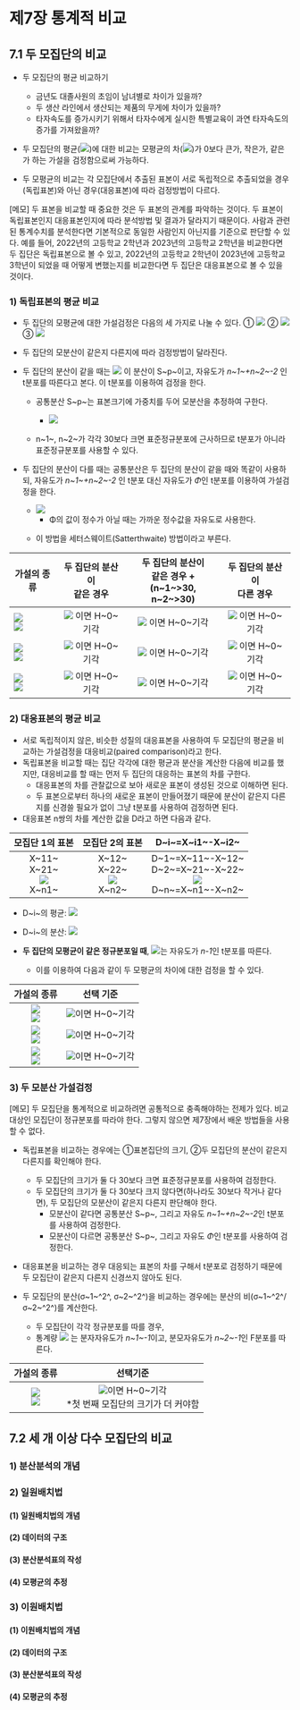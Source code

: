 # 제7장 통계적 비교

## 7.1 두 모집단의 비교

- 두 모집단의 평균 비교하기
  - 금년도 대졸사원의 초임이 남녀별로 차이가 있을까?
  - 두 생산 라인에서 생산되는 제품의 무게에 차이가 있을까?
  - 타자속도를 증가시키기 위해서 타자수에게 실시한 특별교육이 과연 타자속도의 증가를 가져왔을까?

- 두 모집단의 평균(<img src=https://latex.codecogs.com/svg.image?\mu_{1},\,\mu_{2}>)에 대한 비교는 모평균의 차(<img src=https://latex.codecogs.com/svg.image?\mu_{1}-\mu_{2}>)가 0보다 큰가, 작은가, 같은가 하는 가설을 검정함으로써 가능하다.

- 두 모평균의 비교는 각 모집단에서 추출된 표본이 서로 독립적으로 추출되었을 경우(독립표본)와 아닌 경우(대응표본)에 따라 검정방법이 다르다.

[메모] 두 표본을 비교할 때 중요한 것은 두 표본의 관계를 파악하는 것이다. 
 두 표본이 독립표본인지 대응표본인지에 따라 분석방법 및 결과가 달라지기 때문이다. 사람과 관련된 통계수치를 분석한다면 기본적으로 동일한 사람인지 아닌지를 기준으로 판단할 수 있다.
 예를 들어, 2022년의 고등학교 2학년과 2023년의 고등학교 2학년을 비교한다면 두 집단은 독립표본으로 볼 수 있고, 2022년의 고등학교 2학년이 2023년에 고등학교 3학년이 되었을 때 어떻게 변했는지를 비교한다면 두 집단은 대응표본으로 볼 수 있을 것이다.
 
### 1) 독립표본의 평균 비교

- 두 집단의 모평균에 대한 가설검정은 다음의 세 가지로 나눌 수 있다.
① <img src="https://latex.codecogs.com/svg.image?H_0:\mu_1-\mu_2=D_0\;/\;H_1:\mu_1-\mu_2>D_0">
② <img src="https://latex.codecogs.com/svg.image?H_0:\mu_1-\mu_2=D_0\;/\;H_1:\mu_1-\mu_2<D_0">
③ <img src="https://latex.codecogs.com/svg.image?H_0:\mu_1-\mu_2=D_0\;/\;H_1:\mu_1-\mu_2\neq&space;D_0">

- 두 집단의 모분산이 같은지 다른지에 따라 검정방법이 달라진다.

- 두 집단의 분산이 같을 때는 <img src="https://latex.codecogs.com/svg.image?(\bar{x}_1-\bar{x}_2)-D_0"> 이 분산이 S~p~이고, 자유도가 *n~1~+n~2~-2* 인 t분포를 따른다고 본다. 이 t분포를 이용하여 검정을 한다.
  - 공통분산 S~p~는 표본크기에 가중치를 두어 모분산을 추정하여 구한다.
    - <img src="https://latex.codecogs.com/svg.image?{S_p}^2=\frac{{(n_1-1){S_1}^2&plus;(n_2-1){S_1}^2}}{{n_1&plus;n_2-2}}">
    
  - n~1~, n~2~가 각각 30보다 크면 표준정규분포에 근사하므로 t분포가 아니라 표준정규분포를 사용할 수 있다.

- 두 집단의 분산이 다를 때는 공통분산은 두 집단의 분산이 같을 때와 똑같이 사용하되, 자유도가 *n~1~+n~2~-2* 인 t분포 대신 자유도가 *Φ*인 t분포를 이용하여 가설검정을 한다.
  - <img src="https://latex.codecogs.com/svg.image?\phi=\frac{\left(\frac{{S_1}^2}{n_1}&plus;\frac{{S_2}^2}{n_2}\right)^2}{\frac{\left(\frac{{S_1}^2}{n_1}\right)^2}{n_1-1}&plus;\frac{\left(\frac{{S_2}^2}{n_2}\right)^2}{n_2-1}}">
    
    - Φ의 값이 정수가 아닐 때는 가까운 정수값을 자유도로 사용한다.
  - 이 방법을 세터스웨이트(Satterthwaite) 방법이라고 부른다.

|가설의 종류|두 집단의 분산이</br> 같은 경우|두 집단의 분산이</br>같은 경우 + </br> (n~1~>30, n~2~>30)|두 집단의 분산이</br>다른 경우|
|---|:-:|:-:|:-:|
|<img src="https://latex.codecogs.com/svg.image?H_0:\mu_1-\mu_2=D_0"></br><img src="https://latex.codecogs.com/svg.image?H_1:\mu_1-\mu_2>D_0">|<img src="https://latex.codecogs.com/svg.image?\frac{(\bar{x}_1-\bar{x}_2)-D_0}{\sqrt{{\frac{S_p^2}{n_1}}&plus;{\frac{S_p^2}{n_2}}}}>t_{n_1&plus;n_2-2,\alpha}"> 이면 H~0~기각|<img src="https://latex.codecogs.com/svg.image?\frac{(\bar{x}_1-\bar{x}_2)-D_0}{\sqrt{{\frac{S_p^2}{n_1}}&plus;{\frac{S_p^2}{n_2}}}}>Z_{\alpha}"> 이면 H~0~기각|<img src="https://latex.codecogs.com/svg.image?\frac{(\bar{x}_1-\bar{x}_2)-D_0}{\sqrt{{\frac{S_p^2}{n_1}}&plus;{\frac{S_p^2}{n_2}}}}>t_{\phi,\alpha}"> 이면 H~0~기각|
|<img src="https://latex.codecogs.com/svg.image?H_0:\mu_1-\mu_2=D_0"></br><img src="https://latex.codecogs.com/svg.image?H_1:\mu_1-\mu_2<D_0">|<img src="https://latex.codecogs.com/svg.image?\frac{(\bar{x}_1-\bar{x}_2)-D_0}{\sqrt{{\frac{S_p^2}{n_1}}&plus;{\frac{S_p^2}{n_2}}}}<-t_{n_1&plus;n_2-2,\alpha}"> 이면 H~0~기각|<img src="https://latex.codecogs.com/svg.image?\frac{(\bar{x}_1-\bar{x}_2)-D_0}{\sqrt{{\frac{S_p^2}{n_1}}&plus;{\frac{S_p^2}{n_2}}}}<-Z_{\alpha}"> 이면 H~0~기각|<img src="https://latex.codecogs.com/svg.image?\frac{(\bar{x}_1-\bar{x}_2)-D_0}{\sqrt{{\frac{S_p^2}{n_1}}&plus;{\frac{S_p^2}{n_2}}}}<-t_{\phi,\alpha}"> 이면 H~0~기각|
|<img src="https://latex.codecogs.com/svg.image?H_0:\mu_1-\mu_2=D_0"></br><img src="https://latex.codecogs.com/svg.image?H_1:\mu_1-\mu_2 \neq D_0">|<img src="https://latex.codecogs.com/svg.image?\left\|\frac{(\bar{x}_1-\bar{x}_2)-D_0}{\sqrt{{\frac{S_p^2}{n_1}}&plus;{\frac{S_p^2}{n_2}}}}\right\|>t_{n_1&plus;n_2-2,\alpha/2}"> 이면 H~0~기각|<img src="https://latex.codecogs.com/svg.image?\left\|\frac{(\bar{x}_1-\bar{x}_2)-D_0}{\sqrt{{\frac{S_p^2}{n_1}}&plus;{\frac{S_p^2}{n_2}}}}\right\|>Z_{\alpha/2}"> 이면 H~0~기각|<img src="https://latex.codecogs.com/svg.image?\left\|\frac{(\bar{x}_1-\bar{x}_2)-D_0}{\sqrt{{\frac{S_p^2}{n_1}}&plus;{\frac{S_p^2}{n_2}}}}\right\|>t_{\phi,\alpha/2}"> 이면 H~0~기각|

### 2) 대응표본의 평균 비교

- 서로 독립적이지 않은, 비슷한 성질의 대응표본을 사용하여 두 모집단의 평균을 비교하는 가설검정을 대응비교(paired comparison)라고 한다.
- 독립표본을 비교할 때는 집단 각각에 대한 평균과 분산을 계산한 다음에 비교를 했지만, 대응비교를 할 때는 먼저 두 집단의 대응하는 표본의 차를 구한다.
  - 대응표본의 차를 관찰값으로 보아 새로운 표본이 생성된 것으로 이해하면 된다.
  - 두 표본으로부터 하나의 새로운 표본이 만들어졌기 때문에 분산이 같은지 다른지를 신경쓸 필요가 없이 그냥 t분포를 사용하여 검정하면 된다.
- 대응표본 n쌍의 차를 계산한 값을 D라고 하면 다음과 같다.

|모집단 1의 표본|모집단 2의 표본|D~i~=X~i1~-X~i2~|
|:-:|:-:|:-:|
|X~11~</br>X~21~</br><img src="https://latex.codecogs.com/svg.image?\vdots"></br>X~n1~|X~12~</br>X~22~</br><img src="https://latex.codecogs.com/svg.image?\vdots"></br>X~n2~|D~1~=X~11~-X~12~</br>D~2~=X~21~-X~22~</br><img src="https://latex.codecogs.com/svg.image?\vdots"></br>D~n~=X~n1~-X~n2~|

  - D~i~의 평균: <img src="https://latex.codecogs.com/svg.image?\bar{D}=\frac{\sum{D_i}}{n">
  - D~i~의 분산: <img src="https://latex.codecogs.com/svg.image?{S_D}^2=\frac{\sum(D_i-\bar{D})^2}{n-1}">

- **두 집단의 모평균이 같은 정규분포일 때**, <img src="https://latex.codecogs.com/svg.image?\frac{\bar{D}}{{S_D}/{\sqrt{n}}}">는 자유도가 *n-1*인 t분포를 따른다.
  - 이를 이용하여 다음과 같이 두 모평균의 차이에 대한 검정을 할 수 있다.

|가설의 종류|선택 기준|
|:-:|:-:|
|<img src="https://latex.codecogs.com/svg.image?H_0:\mu_1-\mu_2=D_0"></br><img src="https://latex.codecogs.com/svg.image?H_1:\mu_1-\mu_2>D_0">|<img src="https://latex.codecogs.com/svg.image?\frac{\bar{D}}{{S_D}/{\sqrt{n}}}>t_{n-1,\alpha}">이면 H~0~기각|
|<img src="https://latex.codecogs.com/svg.image?H_0:\mu_1-\mu_2=D_0"></br><img src="https://latex.codecogs.com/svg.image?H_1:\mu_1-\mu_2<D_0">|<img src="https://latex.codecogs.com/svg.image?\frac{\bar{D}}{{S_D}/{\sqrt{n}}}<-t_{n-1,\alpha}">이면 H~0~기각|
|<img src="https://latex.codecogs.com/svg.image?H_0:\mu_1-\mu_2=D_0"></br><img src="https://latex.codecogs.com/svg.image?H_1:\mu_1-\mu_2 \neq D_0">|<img src="https://latex.codecogs.com/svg.image?\left\|\frac{\bar{D}}{{S_D}/{\sqrt{n}}}\right\|>t_{n-1,\alpha/2}">이면 H~0~기각|

### 3) 두 모분산 가설검정

[메모] 두 모집단을 통계적으로 비교하려면 공통적으로 충족해야하는 전제가 있다. 비교 대상인 모집단이 정규분포를 따라야 한다. 그렇지 않으면 제7장에서 배운 방법들을 사용할 수 없다.

- 독립표본을 비교하는 경우에는 ①표본집단의 크기, ②두 모집단의 분산이 같은지 다른지를 확인해야 한다.
  - 두 모집단의 크기가 둘 다 30보다 크면 표준정규분포를 사용하여 검정한다.
  - 두 모집단의 크기가 둘 다 30보다 크지 않다면(하나라도 30보다 작거나 같다면), 두 모집단의 모분산이 같은지 다른지 판단해야 한다.
    - 모분산이 같다면 공통분산 S~p~, 그리고 자유도 *n~1~+n~2~-2*인 t분포를 사용하여 검정한다.
    - 모분산이 다르면 공통분산 S~p~, 그리고 자유도 *Φ*인 t분포를 사용하여 검정한다.
- 대응표본을 비교하는 경우 대응되는 표본의 차를 구해서 t분포로 검정하기 때문에 두 모집단이 같은지 다른지 신경쓰지 않아도 된다.

- 두 모집단의 분산(σ~1~^2^, σ~2~^2^)을 비교하는 경우에는 분산의 비(σ~1~^2^/σ~2~^2^)를 계산한다.
  - 두 모집단이 각각 정규분포를 따를 경우, 
  - 통계량 <img src="https://latex.codecogs.com/svg.image?F=\frac{\frac{{S_1}^2}{{\sigma_1}^2}}{\frac{{S_2}^2}{{\sigma_2}^2}}"> 는 분자자유도가 *n~1~-1*이고, 분모자유도가 *n~2~-1*인 F분포를 따른다.

|가설의 종류|선택기준|
|:-:|:-:|
|<img src="https://latex.codecogs.com/svg.image?H_0:{\sigma_1}^2={\sigma_2}^2"></br><img src="https://latex.codecogs.com/svg.image?H_0:{\sigma_1}^2\neq{\sigma_2}^2">|<img src="https://latex.codecogs.com/svg.image?\frac{{\sigma_1}^2}{{\sigma_2}^2}>F_{n_1-1,n_2-1,\alpha/2}">이면 H~0~기각</br>*첫 번째 모집단의 크기가 더 커야함|

## 7.2 세 개 이상 다수 모집단의 비교

### 1) 분산분석의 개념

### 2) 일원배치법

#### (1) 일원배치법의 개념

#### (2) 데이터의 구조

#### (3) 분산분석표의 작성

#### (4) 모평균의 추정

### 3) 이원배치법

#### (1) 이원배치법의 개념

#### (2) 데이터의 구조

#### (3) 분산분석표의 작성

#### (4) 모평균의 추정

